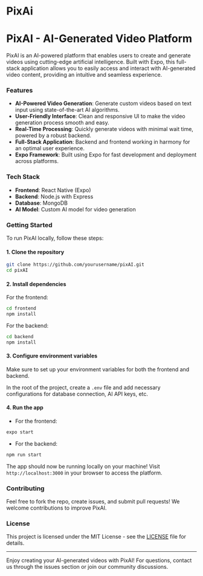 # PixAi

# PixAI - AI-Generated Video Platform

PixAI is an AI-powered platform that enables users to create and generate videos using cutting-edge artificial intelligence. Built with Expo, this full-stack application allows you to easily access and interact with AI-generated video content, providing an intuitive and seamless experience.

### Features
- **AI-Powered Video Generation**: Generate custom videos based on text input using state-of-the-art AI algorithms.
- **User-Friendly Interface**: Clean and responsive UI to make the video generation process smooth and easy.
- **Real-Time Processing**: Quickly generate videos with minimal wait time, powered by a robust backend.
- **Full-Stack Application**: Backend and frontend working in harmony for an optimal user experience.
- **Expo Framework**: Built using Expo for fast development and deployment across platforms.

### Tech Stack
- **Frontend**: React Native (Expo)
- **Backend**: Node.js with Express
- **Database**: MongoDB
- **AI Model**: Custom AI model for video generation

### Getting Started

To run PixAI locally, follow these steps:

#### 1. Clone the repository
```bash
git clone https://github.com/yourusername/pixAI.git
cd pixAI
```

#### 2. Install dependencies
For the frontend:
```bash
cd frontend
npm install
```

For the backend:
```bash
cd backend
npm install
```

#### 3. Configure environment variables
Make sure to set up your environment variables for both the frontend and backend.

In the root of the project, create a `.env` file and add necessary configurations for database connection, AI API keys, etc.

#### 4. Run the app
- For the frontend:
```bash
expo start
```
- For the backend:
```bash
npm run start
```

The app should now be running locally on your machine! Visit `http://localhost:3000` in your browser to access the platform.

### Contributing
Feel free to fork the repo, create issues, and submit pull requests! We welcome contributions to improve PixAI.

### License
This project is licensed under the MIT License - see the [LICENSE](LICENSE) file for details.

---

Enjoy creating your AI-generated videos with PixAI! For questions, contact us through the issues section or join our community discussions.
